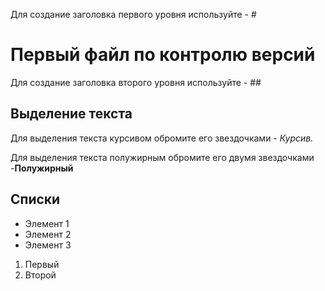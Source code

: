 Для создание заголовка первого уровня используйте - #
# Первый файл по контролю версий

Для создание заголовка второго уровня используйте - ##

## Выделение текста

Для выделения текста курсивом обромите его звездочками - *Курсив.*

Для выделения текста полужирным обромите его двумя звездочками -**Полужирный**

## Списки

* Элемент 1
* Элемент 2 
* Элемент 3

1. Первый 
2. Второй

